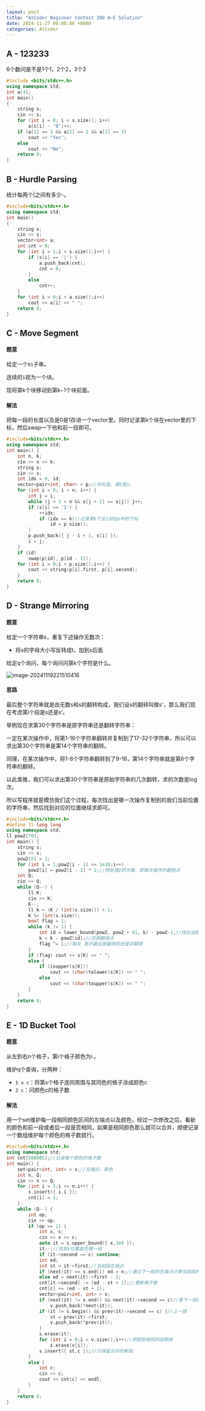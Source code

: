 ```yaml
---
layout: post
title: "AtCoder Beginner Contest 380 A~E Solution"
date: 2024-11-27 00:00:00 +0800
categories: AtCoder
---
```


## **A - 123233**

6个数问是不是1个1，2个2，3个3

```c++
#include <bits/stdc++.h>
using namespace std;
int a[4];
int main()
{
    string s;
    cin >> s;
    for (int i = 0; i < s.size(); i++)
        a[s[i] - '0']++;
    if (a[1] == 1 && a[2] == 2 && a[3] == 3)
        cout << "Yes";
    else
        cout << "No";
    return 0;
}
```

## **B - Hurdle Parsing**

统计每两个|之间有多少-。

```c++
#include<bits/stdc++.h>
using namespace std;
int main()
{
    string s;
    cin >> s;
    vector<int> a;
    int cnt = 0;
    for (int i = 1;i < s.size();i++) {
        if (s[i] == '|') {
            a.push_back(cnt);
            cnt = 0;
        }
        else
            cnt++;
    }
    for (int i = 0;i < a.size();i++)
        cout << a[i] << " ";
    return 0;
}
```

## **C - Move Segment**

#### 题意

给定一个`01`子串。

连续的`1`视为一个块。

现将第k个块移动到第k−1个块前面。

#### 解法

把每一段的长度以及是0是1存进一个vector里，同时记录第k个块在vector里的下标，然后swap一下他和前一段即可。

```c++
#include<bits/stdc++.h>
using namespace std;
int main() {
    int n, k;
    cin >> n >> k;
    string s;
    cin >> s;
    int idx = 0, id;
    vector<pair<int, char> > p;//存长度，是0是1。
    for (int i = 0; i < n; i++) {
        int j = i;
        while (j + 1 < n && s[j + 1] == s[j]) j++;
        if (s[i] == '1') {
            ++idx;
            if (idx == k)//记录第k个全1段在p中的下标
                id = p.size();
        }
        p.push_back({ j - i + 1, s[i] });
        i = j;
    }
    if (id)
        swap(p[id], p[id - 1]);
    for (int i = 0;i < p.size();i++) {
        cout << string(p[i].first, p[i].second);
    }
    return 0;
}
```

## **D - Strange Mirroring**

#### 题意

给定一个字符串s，重复下述操作无数次：

- 将s的字母大小写反转成t，加到s后面

给定q个询问，每个询问问第k个字符是什么。

![image-20241119221510416](C:\Users\35757\AppData\Roaming\Typora\typora-user-images\image-20241119221510416.png)

#### 思路

最后整个字符串就是由无数s和s的翻转构成，我们设s的翻转叫做s'，那么我们现在考虑第i个段是s还是s‘。

举例现在求第30个字符串是原字符串还是翻转字符串：

一定在某次操作中，将第1-16个字符串翻转并复制到了17-32个字符串，所以可以求出第30个字符串是第14个字符串的翻转。

同理，在某次操作中，将1-8个字符串翻转到了9-16，第14个字符串就是第6个字符串的翻转。

以此类推，我们可以求出第30个字符串是原始字符串的几次翻转，求的次数是log次。

所以写程序就是模仿我们这个过程，每次找出是哪一次操作复制到的我们当前位置的字符串，然后找到对应的位置继续求即可。

```c++
#include<bits/stdc++.h>
#define ll long long
using namespace std;
ll pow2[70];
int main() {
    string s;
    cin >> s;
    pow2[0] = 1;
    for (int i = 1;pow2[i - 1] <= 1e18;i++)
        pow2[i] = pow2[i - 1] * 2;//预处理2的次幂，即每次操作的翻倍点
    int Q;
    cin >> Q;
    while (Q--) {
        ll K;
        cin >> K;
        K--;
        ll k = (K / (int)s.size()) + 1;
        K %= (int)s.size();
        bool flag = 1;
        while (k != 1) {
            int id = lower_bound(pow2, pow2 + 61, k) - pow2-1;//找出当前下标是由哪一段翻倍
            k = k - pow2[id];//还原翻倍点
            flag ^= 1;//取反 表示最后是翻转的还是非翻转
        }
        if (flag) cout << s[K] << " ";
        else {
            if (isupper(s[K]))
                cout << (char)tolower(s[K]) << " ";
            else
                cout << (char)toupper(s[K]) << " ";
        }
    }
    return 0;
}
```

## **E - 1D Bucket Tool**

#### 题意

从左到右n个格子，第i个格子颜色为i 。

维护q个查询，分两种：

- `1 x c`：将第x个格子连同周围与其同色的格子涂成颜色c
- `2 c`：问颜色c的格子数

#### 解法

用一个set维护每一段相同颜色区间的左端点以及颜色，经过一次修改之后，看新的颜色和前一段或者后一段是否相同，如果是相同颜色那么就可以合并，顺便记录一个数组维护每个颜色的格子数就行。

```c++
#include<bits/stdc++.h>
using namespace std;
int cnt[500005];//记录每个颜色的格子数
int main() {
    set<pair<int, int> > s;//左端点，颜色
    int n, Q;
    cin >> n >> Q;
    for (int i = 1;i <= n;i++) {
        s.insert({ i,i });
        cnt[i] = 1;
    }
    while (Q--) {
        int op;
        cin >> op;
        if (op == 1) {
            int x, c;
            cin >> x >> c;
            auto it = s.upper_bound({ x,1e9 });
            it--;//找到x位置是在哪一段
            if (it->second == c) continue;
            int ed;
            int st = it->first;//当前段左端点
            if (next(it) == s.end()) ed = n;//通过下一段的左端点计算当前段的右端点
            else ed = next(it)->first - 1;
            cnt[it->second] -= (ed - st + 1);//更新格子数
            cnt[c] += (ed - st + 1);
            vector<pair<int, int> > v;
            if (next(it) != s.end() && next(it)->second == c)//看下一段是不是颜色相同
                v.push_back(*next(it));
            if (it != s.begin() && prev(it)->second == c) {//上一段
                st = prev(it)->first;
                v.push_back(*prev(it));
            }
            s.erase(it);
            for (int i = 0;i < v.size();i++)//把颜色相同的段删掉
                s.erase(v[i]);
            s.insert({ st,c });//只保留合并的新段
        }
        else {
            int c;
            cin >> c;
            cout << cnt[c] << endl;
        }
    }
    return 0;
}